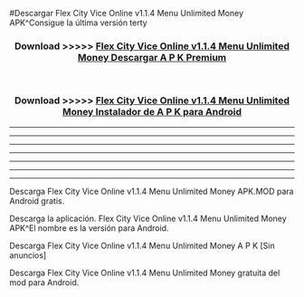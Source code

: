#Descargar Flex City Vice Online v1.1.4   Menu Unlimited Money  APK^Consigue la última versión terty



<div align="center">
<h3>Download >>>>> <a href="https://es-sites.web.app/?es= Flex City Vice Online v1.1.4   Menu Unlimited Money ">Flex City Vice Online v1.1.4   Menu Unlimited Money  Descargar A P K Premium</a></h3><br>

<h3>Download >>>>> <a href="https://es-sites.web.app/?es= Flex City Vice Online v1.1.4   Menu Unlimited Money ">Flex City Vice Online v1.1.4   Menu Unlimited Money  Instalador de A P K para Android</a></h3>
</div>


----------------------------------------------------------

----------------------------------------------------------

----------------------------------------------------------

----------------------------------------------------------

----------------------------------------------------------

----------------------------------------------------------

----------------------------------------------------------

Descarga Flex City Vice Online v1.1.4   Menu Unlimited Money  APK.MOD para Android gratis.

Descarga la aplicación. Flex City Vice Online v1.1.4   Menu Unlimited Money  APK^El nombre es la versión para Android.

Descarga Flex City Vice Online v1.1.4   Menu Unlimited Money  A P K [Sin anuncios]

Descarga Flex City Vice Online v1.1.4   Menu Unlimited Money  gratuita del mod para Android.


